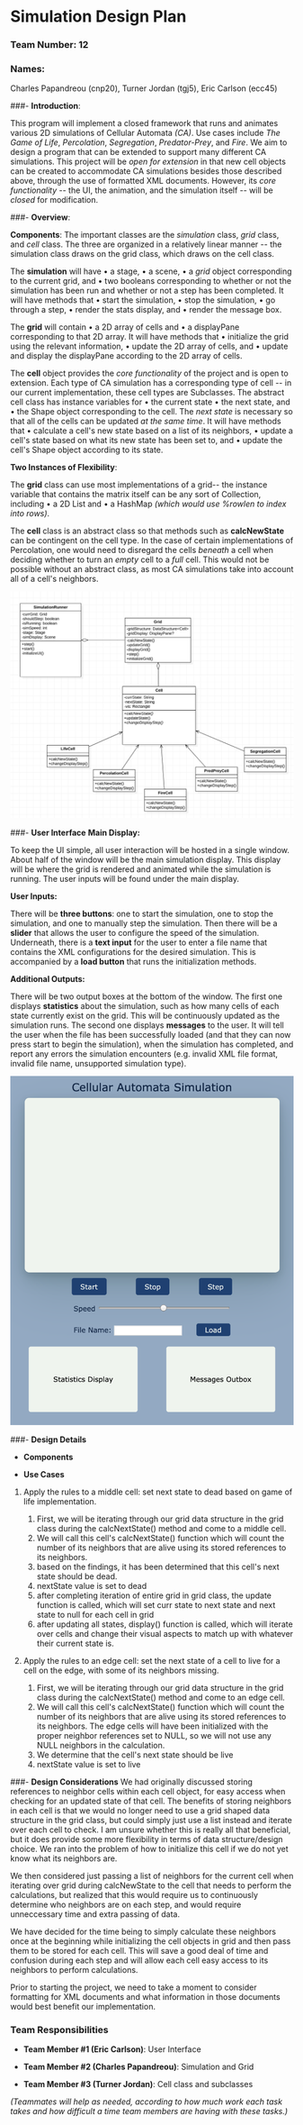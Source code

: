 # **Simulation Design Plan**
### **Team Number**: 12 
### **Names**: 
Charles Papandreou (cnp20),
Turner Jordan (tgj5),
Eric Carlson (ecc45)

###- **Introduction**:

This program will implement a closed framework that runs and animates various 2D simulations of Cellular Automata *(CA)*.
Use cases include *The Game of Life*, *Percolation*, *Segregation*, *Predator-Prey*, and *Fire*. 
We aim to design a program that can be extended to support many different CA simulations. This project will be
*open for extension* in that new cell objects can be created to accommodate CA simulations besides those described above, 
through the use of formatted XML documents. However, its *core functionality* -- the UI, the animation, and the simulation
 itself -- will be *closed* for modification. 

###- **Overview**:

**Components**: The important classes are the *simulation* class, *grid* class, and *cell* class. The three are organized 
in a relatively linear manner -- the simulation class draws on the grid class, which draws on the cell class.

The **simulation** will have • a stage, • a scene, • a *grid* object corresponding to the current grid, and • two booleans
corresponding to whether or not the simulation has been run and whether or not a step has been completed. It will have
methods that • start the simulation, • stop the simulation, • go through a step, • render the stats display, and •
render the message box.

The **grid** will contain • a 2D array of cells and • a displayPane corresponding to that 2D array. It will have methods 
that • initialize the grid using the relevant information, • update the 2D array of cells, and • update and display the 
displayPane according to the 2D array of cells.

The **cell** object provides the *core functionality* of the project and is open to extension. Each type of CA simulation 
has a corresponding type of cell -- in our current implementation, these cell types are Subclasses. The abstract cell
class has instance variables for • the current state • the next state, and • the Shape object corresponding to the cell.
The *next state* is necessary so that all of the cells can be updated *at the same time*. It will have methods that •
calculate a cell's new state based on a list of its neighbors, • update  a cell's state based on what its new state has 
been set to, and • update the cell's Shape object according to its state.

**Two Instances of Flexibility**:

The **grid** class can use most implementations of a grid-- the instance variable that contains the matrix itself can be 
any sort of Collection, including • a 2D List and • a HashMap *(which would use %rowlen to index into rows)*.

The **cell** class is an abstract class so that methods such as **calcNewState** can be contingent on the cell type. In 
the case of certain implementations of Percolation, one would need to disregard the cells *beneath* a cell when deciding 
whether to turn an *empty* cell to a *full* cell. This would not be possible without an abstract class, as most CA 
simulations take into account all of a cell's neighbors.


![Class Layout](classlayout.png)


###- **User Interface**
**Main Display:**

To keep the UI simple, all user interaction will be hosted in a single window. About half of the window will be the main simulation display. This display will be where the grid is rendered and animated while the simulation is running. The user inputs will be found under the main display. 

**User Inputs:**

There will be **three buttons**: one to start the simulation, one to stop the simulation, and one to manually step the simulation. Then there will be a **slider** that allows the user to configure the speed of the simulation. Underneath, there is a **text input** for the user to enter a file name that contains the XML configurations for the desired simulation. This is accompanied by a **load button** that runs the initialization methods. 

**Additional Outputs:**

There will be two output boxes at the bottom of the window. The first one displays **statistics** about the simulation, such as how many cells of each state currently exist on the grid. This will be continuously updated as the simulation runs. The second one displays **messages** to the user. It will tell the user when the file has been successfully loaded (and that they can now press start to begin the simulation), when the simulation has completed, and report any errors the simulation encounters (e.g. invalid XML file format, invalid file name, unsupported simulation type).

![UI Mockup](UI_mockup.png)

###- **Design Details**

- **Components**

- **Use Cases**
1. Apply the rules to a middle cell: set next state to dead based on game of life implementation.
    1. First, we will be iterating through our grid data structure in the grid class during the calcNextState() method and come to a middle cell.
    2. We will call this cell's calcNextState() function which will count the number of its neighbors that are alive using its stored references to its neighbors.
    3. based on the findings, it has been determined that this cell's next state should be dead.
    4. nextState value is set to dead
    5. after completing iteration of entire grid in grid class, the update function is called, which will set curr state to next state and next state to null for each cell in grid
    6. after updating all states, display() function is called, which will iterate over cells and change their visual aspects to match up with whatever their current state is.
    
2. Apply the rules to an edge cell: set the next state of a cell to live for a cell on the edge, with some of its neighbors missing.
    1. First, we will be iterating through our grid data structure in the grid class during the calcNextState() method and come to an edge cell.
    2. We will call this cell's calcNextState() function which will count the number of its neighbors that are alive using its stored references to its neighbors. The edge cells will have been initialized with the proper neighbor references set to NULL, so we will not use any NULL neighbors in the calculation.
    3. We determine that the cell's next state should be live
    4. nextState value is set to live

###- **Design Considerations**
We had originally discussed storing references to neighbor cells within each cell object, for easy access when checking for an updated state of that cell. The benefits of storing neighbors in each cell is that we would no longer need to use a grid shaped data structure in the grid class, but could simply just use a list instead and iterate over each cell to check. I am unsure whether this is really all that beneficial, but it does provide some more flexibility in terms of data structure/design choice. We ran into the problem of how to initialize this cell if we do not yet know what its neighbors are.
 
We then considered just passing a list of neighbors for the current cell when iterating over grid during calcNewState to the cell that needs to perform the calculations, but realized that this would require us to continuously determine who neighbors are on each step, and would require unneccessary time and extra passing of data.

We have decided for the time being to simply calculate these neighbors once at the beginning while initializing the cell objects in grid and then pass them to be stored for each cell. This will save a good deal of time and confusion during each step and will allow each cell easy access to its neighbors to perform calculations.

Prior to starting the project, we need to take a moment to consider formatting for XML documents and what information in those documents would best benefit our implementation.

### **Team Responsibilities**

- **Team Member #1 (Eric Carlson)**: User Interface

- **Team Member #2 (Charles Papandreou)**: Simulation and Grid

- **Team Member #3 (Turner Jordan)**: Cell class and subclasses

*(Teammates will help as needed, according to how much work each task takes and how difficult a time 
team members are having with these tasks.)*
